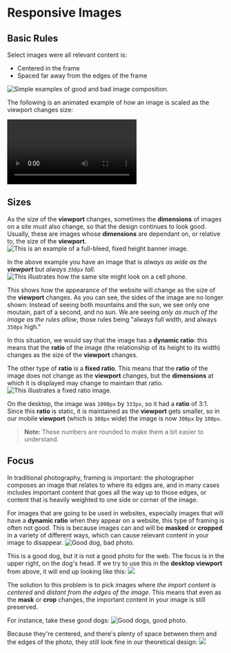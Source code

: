 # Responsive Images

## Basic Rules

Select images were all relevant content is:

* Centered in the frame
* Spaced far away from the edges of the frame

![Simple examples of good and bad image composition.](assets/image-examples.svg)

The following is an animated example of how an image is scaled as the viewport changes size:

<video src="assets/resize-animation.mp4" autoplay loop playsinline></video>

## Sizes

As the size of the **viewport** changes, sometimes the **dimensions** of images on a site must also change, so that the design continues to look good. Usually, these are images whose **dimensions** are dependant on, or relative to, the size of the **viewport**.
![This is an example of a full-bleed, fixed height banner image.](assets/full-bleed-banner-example.svg)

In the above example you have an image that is *always as wide as the* ***viewport*** but *always `350px` tall*.
![This illustrates how the same site might look on a cell phone.](assets/full-bleed-banner-example--mobile.svg)

This shows how the appearance of the website will change as the size of the **viewport** changes. As you can see, the sides of the image are no longer shown: Instead of seeing both mountains and the sun, we see only one moutain, part of a second, and no sun. We are seeing *only as much of the image as the rules allow*, those rules being "always full width, and always `350px` high."

In this situation, we would say that the image has a **dynamic ratio**: this means that the **ratio** of the image (the relationship of its height to its width) changes as the size of the **viewport** changes.

The other type of **ratio** is a **fixed ratio**. This means that the **ratio** of the image does not change as the **viewport** changes, but the **dimensions** at which it is displayed may change to maintain that ratio.
![This illustrates a fixed ratio image.](assets/full-bleed-banner-example--mobile-static.svg)

On the desktop, the image was `1000px` by `333px`, so it had a **ratio** of 3:1. Since this **ratio** is static, it is maintained as the **viewport** gets smaller, so in our mobile **viewport** (which is `300px` wide) the image is now `300px` by `100px`. 

> **Note:** These numbers are rounded to make them a bit easier to understand.

## Focus

In traditional photography, framing is important: the photographer composes an image that relates to where its edges are, and in many cases includes important content that goes all the way up to those edges, or content that is heavily weighted to one side or corner of the image. 

For images that are going to be used in websites, especially images that will have a **dynamic ratio** when they appear on a website, this type of framing is often not good. This is because images can and will be **masked** or **cropped** in a variety of different ways, which can cause relevant content in your image to disappear.
![Good dog, bad photo.](assets/good-dog-bad-photo.jpg)

This is a good dog, but it is not a good photo for the web. The focus is in the upper right, on the dog's head. If we try to use this in the **desktop viewport** from above, it will end up looking like this:
![](assets/full-bleed-banner-example--image.svg)

The solution to this problem is to pick images where *the import content is centered* and *distant from the edges of the image*. This means that even as the **mask** or **crop** changes, the important content in your image is still preserved. 

For instance, take these good dogs:
![Good dogs, good photo.](assets/good-dogs-good-photo.jpg)

Because they're centered, and there's plenty of space between them and the edges of the photo, they still look fine in our theoretical design:
![](assets/full-bleed-banner-example--image-good.svg)

